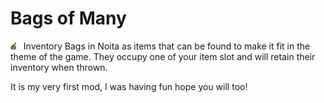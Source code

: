 # Bags of Many

<img src="files/ui_gfx/material_backpack.png"> &nbsp; Inventory Bags in Noita as items that can be found to make it fit in the theme of the game. They occupy one of your item slot and will retain their inventory when thrown.

It is my very first mod, I was having fun hope you will too!
